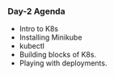 ### Day-2 Agenda
* Intro to K8s
* Installing Minikube
* kubectl
* Building blocks of K8s.
* Playing with deployments.
